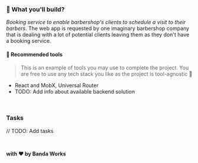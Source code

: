### :rocket: What you'll build?

*Booking service to enable barbershop's clients to schedule a visit to their barbers*. The web app is requested by one imaginary barbershop company that is dealing with a lot of potential clients leaving them as they don't have a booking service.


#### :wrench: Recommended tools

> This is an example of tools you may use to complete the project. 
> You are free to use any tech stack you like as the project is tool-agnostic :slightly_smiling_face:

- React and MobX, Universal Router
- TODO: Add info about available backend solution

&nbsp;

### Tasks

// TODO: Add tasks

&nbsp;

**with :heart: by Banda Works**

